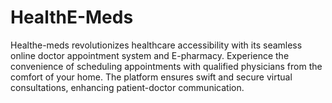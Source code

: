 # HealthE-Meds
Healthe-meds revolutionizes healthcare accessibility with its seamless online doctor appointment system and E-pharmacy. Experience the convenience of scheduling appointments with qualified physicians from the comfort of your home. The platform ensures swift and secure virtual consultations, enhancing patient-doctor communication. 
